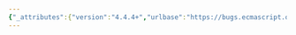 ```yaml
---
{"_attributes":{"version":"4.4.4+","urlbase":"https://bugs.ecmascript.org/","maintainer":"dherman@mozilla.com"},"bug":{"bug_id":2657,"creation_ts":"2014-04-15 05:52:00 -0700","short_desc":"Missing s->z OED spelling changes","delta_ts":"2014-05-06 16:36:16 -0700","product":"Draft for 6th Edition","component":"editorial issue","version":"Rev 23: April 5, 2014 Draft","rep_platform":"All","op_sys":"All","bug_status":"RESOLVED","resolution":"FIXED","priority":"Normal","bug_severity":"normal","everconfirmed":true,"reporter":{"uid":"andrebargull","name":"André Bargull"},"assigned_to":{"uid":"allen","name":"Allen Wirfs-Brock"},"long_desc":[{"commentid":7732,"comment_count":0,"who":{"uid":"andrebargull","name":"André Bargull"},"bug_when":"2014-04-15 05:52:18 -0700","thetext":"Missing s->z OED spelling changes\n\n- p.44: recognised\n- p.91: parameterised\n- p.104: ArrayInitialisationState\n- p.129: summarised\n- p.131: recognised\n- p.132: recognise\n- p.143: recognised\n- p.148: parenthesised\n- p.322: italicised\n- p.344: recognised\n- p.383: Unrecognisable\n- p.614: Initialiser"},{"commentid":7741,"comment_count":1,"who":{"uid":"allen","name":"Allen Wirfs-Brock"},"bug_when":"2014-04-15 18:34:33 -0700","thetext":"fixed in rev24 editor's draft"},{"commentid":8178,"comment_count":2,"who":{"uid":"allen","name":"Allen Wirfs-Brock"},"bug_when":"2014-05-06 16:36:16 -0700","thetext":"fixed in rev24"}]}}
---
```

